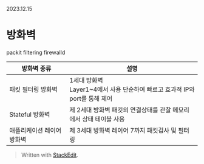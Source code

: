2023.12.15
# 방화벽
 packit filtering firewalld
 
| 방화벽 종류 | 설명 |
|--|--|
| 패킷 필터링 방화벽  | 1세대 방화벽 <br>Layer1~4에서 사용 단순하여 빠르고 효과적 IP와 port를 통해 제어|
| Stateful 방화벽 | 제 2세대 방화벽 패킷의 연결상태를 관찰 메모리에서 상태 테이블 사용 |
| 애플리케이션 레이어 방화벽 | 제 3세대 방화벽 레이어 7까지 패킷검사 및 필터링 |




> Written with [StackEdit](https://stackedit.io/).
<!--stackedit_data:
eyJoaXN0b3J5IjpbLTEwNDUwOTYzMzQsNzMwOTk4MTE2XX0=
-->